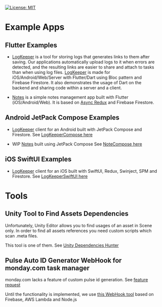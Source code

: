 [![License: MIT](https://img.shields.io/badge/License-MIT-yellow.svg)](https://opensource.org/licenses/MIT)

# Example Apps

## Flutter Examples

* [LogKeeper](https://github.com/AlexeyPerov/Flutter-Log-Keeper-Tool) is a tool for storing logs that generates links to them after saving. 
Our applications automatically upload logs to it when errors are detected, and the resulting links are easier to share and attach to tasks than when using log files. 
[LogKeeper](https://github.com/AlexeyPerov/Flutter-Log-Keeper-Tool) is made for iOS/Android/Web/Server with Flutter/Dart using Bloc pattern and Firebase Firestore. 
It also demonstrates the usage of Dart on the backend and sharing code within a server and a client.

* [Notes](https://github.com/AlexeyPerov/Flutter-Notes) is a simple notes management app built with Flutter (iOS/Android/Web). 
It is based on [Async Redux](https://pub.dev/packages/async_redux) and Firebase Firestore.

## Android JetPack Compose Examples

* [LogKeeper](https://github.com/AlexeyPerov/Flutter-Log-Keeper-Tool) client for an Android built with JetPack Compose and Firestore.
See [LogKeeperCompose here](https://github.com/AlexeyPerov/LogKeeper-JetPackCompose)

* WIP [Notes](https://github.com/AlexeyPerov/Flutter-Notes) built using JetPack Compose
See [NoteCompose here](https://github.com/AlexeyPerov/NotesCompose)

## iOS SwiftUI Examples

* [LogKeeper](https://github.com/AlexeyPerov/Flutter-Log-Keeper-Tool) client for an iOS built with SwiftUI, Redux, Swinject, SPM and Firestore.
See [LogKeeperSwiftUI here](https://github.com/AlexeyPerov/LogKeeperSwift)

# Tools

## Unity Tool to Find Assets Dependencies

Unfortunately, Unity Editor allows you to find usages of an asset in Scene only.
In order to find all assets references you need custom scripts which scan .meta files.

This tool is one of them.
See [Unity Dependencies Hunter](https://github.com/AlexeyPerov/Unity-Dependencies-Hunter)

## Pulse Auto ID Generator WebHook for monday.com task manager

monday.com lacks a feature of custom pulse id generation. See [feature request](https://community.monday.com/t/custom-numbering-of-pulses/855/35)

Until the functionality is implemented, we use [this WebHook tool](https://github.com/AlexeyPerov/Monday.com-Auto-ID-generator) based on Firebase, AWS Lambda and Node.js
